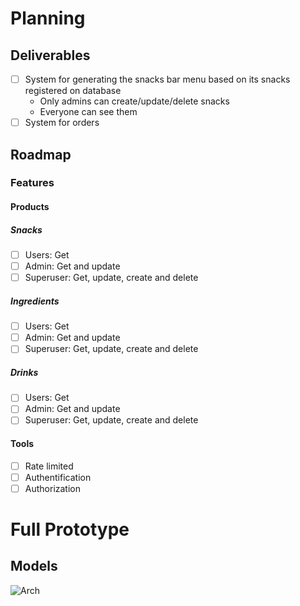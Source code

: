 # Planning

## Deliverables

- [ ] System for generating the snacks bar menu based on its snacks registered on database
    - Only admins can create/update/delete snacks
    - Everyone can see them
- [ ] System for orders

## Roadmap

### Features

#### Products

##### Snacks
- [ ] Users: Get
- [ ] Admin: Get and update
- [ ] Superuser: Get, update, create and delete

##### Ingredients
- [ ] Users: Get
- [ ] Admin: Get and update
- [ ] Superuser: Get, update, create and delete

##### Drinks 
- [ ] Users: Get
- [ ] Admin: Get and update
- [ ] Superuser: Get, update, create and delete

#### Tools

- [ ] Rate limited
- [ ] Authentification
- [ ] Authorization

# Full Prototype

## Models
![Arch](http://www.plantuml.com/plantuml/proxy?cache=no&src=diagrams/models.puml)
